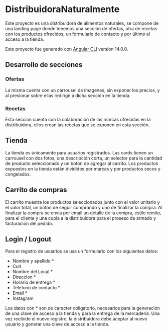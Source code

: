 # DistribuidoraNaturalmente

Este proyecto es una distribuidora de alimentos naturales, se compone de una landing page donde tenemos una sección de ofertas, otra de recetas con los productos ofrecidos, un formulario de contacto y por último el acceso a la tienda.

Este proyecto fue generado con [Angular CLI](https://github.com/angular/angular-cli) version 14.0.0.

## Desarrollo de secciones 

### Ofertas

La misma cuenta con un carrousel de imagenes, sin exponer los precios, y al presionar sobre ellas redirige a dicha sección en la tienda.

### Recetas

Esta sección cuenta con la colaboración de las marcas ofrecidas en la distribuidora, ellos crean las recetas que se exponen en esta sección.

## Tienda

La tienda es únicamente para usuarios registrados.
Las cards tienen un carrousel con dos fotos, una descripción corta, un selector para la cantidad de producto seleccionado y un botón de agregar al carrito.
Los productos expuestos en la tienda están divididos por marcas y por productos secos y congelados. 

## Carrito de compras

El carrito muestra los productos seleccionados junto con el valor unitario y el valor total, un botón de seguir comprando y uno de finalizar la compra. 
Al finalizar la compra se envía por email un detalle de la compra, estilo remito, para el cliente y una copia a la distribuidora para el proseso de armado y facturación del pedido.

## Login / Logout

Para el registro de usuarios se usa un formulario con los siguientes datos:

- Nombre y apellido *
- Cuit
- Nombre del Local *
- Direccion *
- Horario de entrega *
- Telefono de contacto *
- Email *
- Instagram

Los datos con * son de caracter obligatorio, necesarios para la generación de una clave de acceso a la tienda y para la entrega de la mercadería.
Una vez recibido el nuevo registro, la distribuidora debe aceptar al nuevo usuario y generar una clave de acceso a la tienda.
